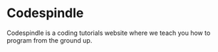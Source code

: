 # Codespindle

Codespindle is a coding tutorials website where we teach you how to program from the ground up.
